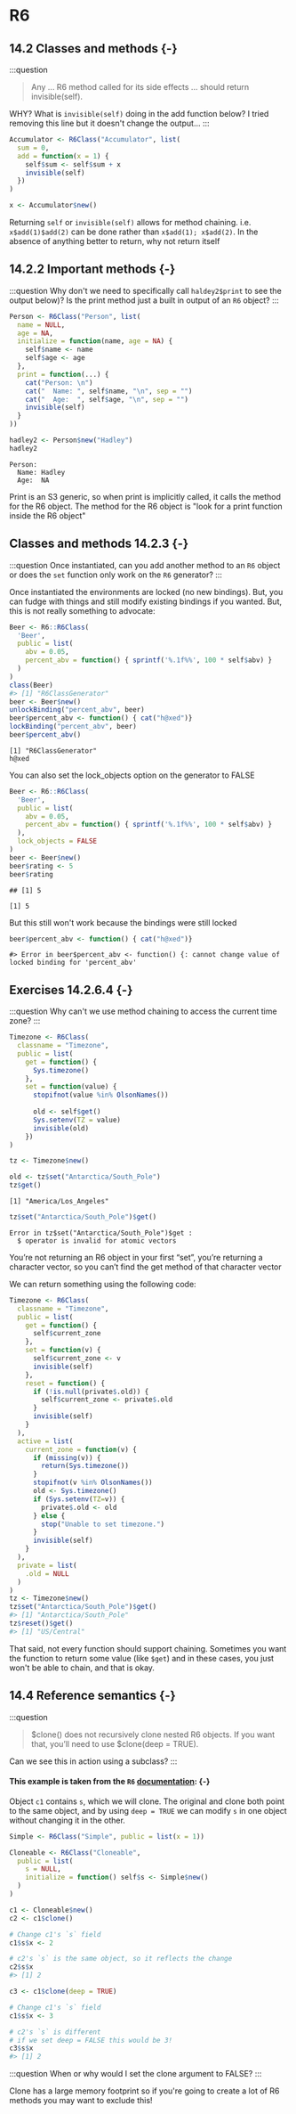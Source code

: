 # R6

## 14.2 Classes and methods {-}

:::question
> Any ... R6 method called for its side effects ... should return invisible(self).

WHY? What is `invisible(self)` doing in the add function below? I tried removing this line but it doesn't change the output...
:::


```r
Accumulator <- R6Class("Accumulator", list(
  sum = 0,
  add = function(x = 1) {
    self$sum <- self$sum + x 
    invisible(self)
  })
)

x <- Accumulator$new()
```

Returning `self` or `invisible(self)` allows for method chaining.  i.e. `x$add(1)$add(2)` can be done rather than `x$add(1); x$add(2)`. In the absence of anything better to return, why not return itself

## 14.2.2 Important methods {-}

:::question
Why don't we need to specifically call `haldey2$print` to see the output below)? Is the print method just a built in output of an `R6` object?
:::
 

```r
Person <- R6Class("Person", list(
  name = NULL,
  age = NA,
  initialize = function(name, age = NA) {
    self$name <- name
    self$age <- age
  },
  print = function(...) {
    cat("Person: \n")
    cat("  Name: ", self$name, "\n", sep = "")
    cat("  Age:  ", self$age, "\n", sep = "")
    invisible(self)
  }
))

hadley2 <- Person$new("Hadley")
hadley2
```

```
Person: 
  Name: Hadley
  Age:  NA
```

Print is an S3 generic, so when print is implicitly called, it calls the method for the R6 object. The method for the R6 object is "look for a print function inside the R6 object"

## Classes and methods 14.2.3 {-}

:::question
Once instantiated, can you add another method to an `R6` object or does the `set` function only work on the `R6` generator?
:::

Once instantiated the environments are locked (no new bindings).  But, you can fudge with things and still modify existing bindings if you wanted.  But, this is not really something to advocate:
 

```r
Beer <- R6::R6Class(
  'Beer',
  public = list(
    abv = 0.05,
    percent_abv = function() { sprintf('%.1f%%', 100 * self$abv) }
  )
)
class(Beer)
#> [1] "R6ClassGenerator"
beer <- Beer$new()
unlockBinding("percent_abv", beer)
beer$percent_abv <- function() { cat("h@xed")}
lockBinding("percent_abv", beer)
beer$percent_abv()
```
```
[1] "R6ClassGenerator"
h@xed
```

You can also set the lock_objects option on the generator to FALSE


```r
Beer <- R6::R6Class(
  'Beer',
  public = list(
    abv = 0.05,
    percent_abv = function() { sprintf('%.1f%%', 100 * self$abv) }
  ),
  lock_objects = FALSE
)
beer <- Beer$new()
beer$rating <- 5
beer$rating
```

```
## [1] 5
```

```
[1] 5
```

But this still won't work because the bindings were still locked

```r
beer$percent_abv <- function() { cat("h@xed")}
```

```
#> Error in beer$percent_abv <- function() {: cannot change value of locked binding for 'percent_abv'
```

## Exercises 14.2.6.4 {-} 

:::question
Why can't we use method chaining to access the current time zone?
:::


```r
Timezone <- R6Class(
  classname = "Timezone", 
  public = list(
    get = function() {
      Sys.timezone()
    },
    set = function(value) {
      stopifnot(value %in% OlsonNames())
      
      old <- self$get()
      Sys.setenv(TZ = value)
      invisible(old)
    })
)

tz <- Timezone$new()

old <- tz$set("Antarctica/South_Pole")
tz$get()
```

```
[1] "America/Los_Angeles"
```


```r
tz$set("Antarctica/South_Pole")$get()
```

```
Error in tz$set("Antarctica/South_Pole")$get : 
  $ operator is invalid for atomic vectors
```

You’re not returning an R6 object in your first “set”, you’re returning a character vector, so you can’t find the get method of that character vector

We can return something using the following code: 


```r
Timezone <- R6Class(
  classname = "Timezone", 
  public = list(
    get = function() {
      self$current_zone
    },
    set = function(v) {
      self$current_zone <- v
      invisible(self)
    },
    reset = function() {
      if (!is.null(private$.old)) {
        self$current_zone <- private$.old
      }
      invisible(self)
    }
  ),
  active = list(
    current_zone = function(v) {
      if (missing(v)) {
        return(Sys.timezone())
      }
      stopifnot(v %in% OlsonNames())
      old <- Sys.timezone()
      if (Sys.setenv(TZ=v)) {
        private$.old <- old
      } else {
        stop("Unable to set timezone.")
      }
      invisible(self)
    }
  ),
  private = list(
    .old = NULL
  )
)
tz <- Timezone$new()
tz$set("Antarctica/South_Pole")$get()
#> [1] "Antarctica/South_Pole"
tz$reset()$get()
#> [1] "US/Central"
```

That said, not every function should support chaining. Sometimes you want the function to return some value (like `$get`) and in these cases, you just won't be able to chain, and that is okay.

## 14.4 Reference semantics {-}

:::question
> $clone() does not recursively clone nested R6 objects. If you want that, you’ll need to use $clone(deep = TRUE).

Can we see this in action using a subclass?
:::

#### This example is taken from the `R6` [documentation](https://r6.r-lib.org/articles/Introduction.html): {-}

Object `c1` contains `s`, which we will clone. The original and clone both point to the same object, and by using `deep = TRUE` we can modify `s` in one object without changing it in the other. 


```r
Simple <- R6Class("Simple", public = list(x = 1))

Cloneable <- R6Class("Cloneable",
  public = list(
    s = NULL,
    initialize = function() self$s <- Simple$new()
  )
)

c1 <- Cloneable$new()
c2 <- c1$clone()

# Change c1's `s` field
c1$s$x <- 2

# c2's `s` is the same object, so it reflects the change
c2$s$x
#> [1] 2

c3 <- c1$clone(deep = TRUE)

# Change c1's `s` field
c1$s$x <- 3

# c2's `s` is different
# if we set deep = FALSE this would be 3!
c3$s$x
#> [1] 2
```


:::question
When or why would I set the clone argument to FALSE?
:::

Clone has a large memory footprint so if you're going to create a lot of R6 methods you may want to exclude this!
